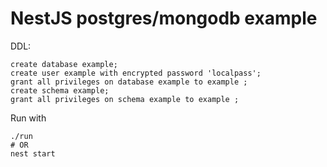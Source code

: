 # NestJS postgres/mongodb example

DDL:
```
create database example;
create user example with encrypted password 'localpass';
grant all privileges on database example to example ;
create schema example;
grant all privileges on schema example to example ;
```

Run with 
```
./run
# OR
nest start
```
